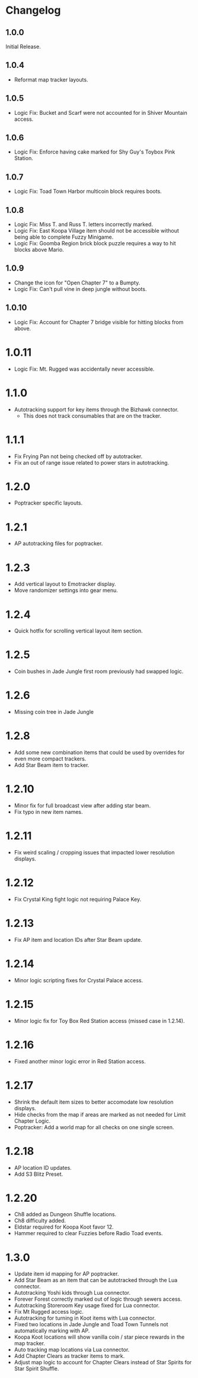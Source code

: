 # Changelog

## 1.0.0
Initial Release.

## 1.0.4
* Reformat map tracker layouts.

## 1.0.5
* Logic Fix: Bucket and Scarf were not accounted for in Shiver Mountain access.

## 1.0.6
* Logic Fix: Enforce having cake marked for Shy Guy's Toybox Pink Station.

## 1.0.7
* Logic Fix: Toad Town Harbor multicoin block requires boots.

## 1.0.8
* Logic Fix: Miss T. and Russ T. letters incorrectly marked.
* Logic Fix: East Koopa Village item should not be accessible without being able to complete Fuzzy Minigame.
* Logic Fix: Goomba Region brick block puzzle requires a way to hit blocks above Mario.

## 1.0.9
* Change the icon for "Open Chapter 7" to a Bumpty.
* Logic Fix: Can't pull vine in deep jungle without boots.

## 1.0.10
* Logic Fix: Account for Chapter 7 bridge visible for hitting blocks from above.

# 1.0.11
* Logic Fix: Mt. Rugged was accidentally never accessible.

# 1.1.0
* Autotracking support for key items through the Bizhawk connector.
    * This does not track consumables that are on the tracker.

# 1.1.1
* Fix Frying Pan not being checked off by autotracker.
* Fix an out of range issue related to power stars in autotracking.

# 1.2.0
* Poptracker specific layouts.

# 1.2.1
* AP autotracking files for poptracker.

# 1.2.3
* Add vertical layout to Emotracker display.
* Move randomizer settings into gear menu.

# 1.2.4
* Quick hotfix for scrolling vertical layout item section.

# 1.2.5
* Coin bushes in Jade Jungle first room previously had swapped logic.

# 1.2.6
* Missing coin tree in Jade Jungle

# 1.2.8
* Add some new combination items that could be used by overrides for even more compact trackers.
* Add Star Beam item to tracker.

# 1.2.10
* Minor fix for full broadcast view after adding star beam.
* Fix typo in new item names.

# 1.2.11
* Fix weird scaling / cropping issues that impacted lower resolution displays.

# 1.2.12
* Fix Crystal King fight logic not requiring Palace Key.

# 1.2.13
* Fix AP item and location IDs after Star Beam update.

# 1.2.14
* Minor logic scripting fixes for Crystal Palace access.

# 1.2.15
* Minor logic fix for Toy Box Red Station access (missed case in 1.2.14).

# 1.2.16
* Fixed another minor logic error in Red Station access.

# 1.2.17
* Shrink the default item sizes to better accomodate low resolution displays.
* Hide checks from the map if areas are marked as not needed for Limit Chapter Logic.
* Poptracker: Add a world map for all checks on one single screen.

# 1.2.18
* AP location ID updates.
* Add S3 Blitz Preset.

# 1.2.20
* Ch8 added as Dungeon Shuffle locations.
* Ch8 difficulty added.
* Eldstar required for Koopa Koot favor 12.
* Hammer required to clear Fuzzies before Radio Toad events.

# 1.3.0
* Update item id mapping for AP poptracker.
* Add Star Beam as an item that can be autotracked through the Lua connector.
* Autotracking Yoshi kids through Lua connector.
* Forever Forest correctly marked out of logic through sewers access.
* Autotracking Storeroom Key usage fixed for Lua connector.
* Fix Mt Rugged access logic.
* Autotracking for turning in Koot items with Lua connector.
* Fixed two locations in Jade Jungle and Toad Town Tunnels not automatically marking with AP.
* Koopa Koot locations will show vanilla coin / star piece rewards in the map tracker.
* Auto tracking map locations via Lua connector.
* Add Chapter Clears as tracker items to mark.
* Adjust map logic to account for Chapter Clears instead of Star Spirits for Star Spirit Shuffle.
